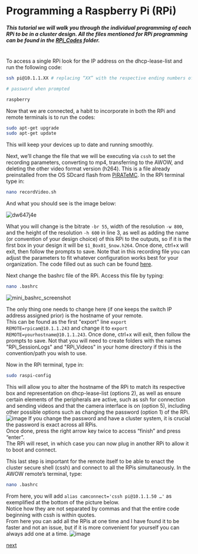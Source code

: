 # Programming a Raspberry Pi (RPi)
##### This tutorial we will walk you through the individual programming of each RPi to be in a cluster design. All the files mentioned for RPi programming can be found in the [RPi_Codes](https://github.com/George-LabX/raspicluster/tree/main/RPi_Codes) folder.
#  


To access a single RPi look for the IP address on the dhcp-lease-list and run the following code: 
```bash
ssh pi@10.1.1.XX # replacing “XX” with the respective ending numbers of the RPi

# password when prompted

raspberry
```

Now that we are connected, a habit to incorporate in both the RPi and remote terminals is to run the codes: 
```bash
sudo apt-get upgrade
sudo apt-get update 
```
This will keep your devices up to date and running smoothly. 

Next, we’ll change the file that we will be executing via ```cssh``` to set the recording parameters, converting to mp4, transferring to the AWOW, and deleting the other video format version (h264). 
This is a file already preinstalled from the OS SDcard flash from [PiRATeMC](https://drive.google.com/drive/folders/1Y9IGVBCkBdnRykqMNaKmlipFwnT6WQuY). In the RPi terminal type in:
```bash
nano recordVideo.sh 
```
And what you should see is the image below:

![dw647j4e](https://github.com/jramborger78/raspicluster/assets/134438857/95b5b097-077d-4a9f-ba26-a1aef1baf61e)

What you will change is the bitrate ```-br 55```, width of the resolution ```-w 800```, and the height of the resolution ```-h 600``` in line 3, as well as adding the name (or convention of your design choice) of this RPi to the outputs, so if it is the first box in your design it will be ```$1_Box01_$now.h264```. Once done, ctrl+x will exit, then follow the prompts to save. Note that in this recording file you can adjust the parameters to fit whatever configuration works best for your organization. The code filled out as such can be found [here](https://github.com/George-LabX/raspicluster/blob/main/RPi_Codes/recordVideo.sh).  

Next change the bashrc file of the RPi. Access this file by typing:
```bash
nano .bashrc 
```
![mini_bashrc_screenshot](https://github.com/jramborger78/raspicluster/assets/134438857/500f2eea-0975-49fb-8aa2-335dbfcace7b)

The only thing one needs to change here (if one keeps the switch IP address assigned prior) is the hostname of your remote.  
This can be found as the first "export" line ```export REMOTE=rpicam@10.1.1.243``` and change it to ```export REMOTE=yourhostname@10.1.1.243```. Once done, ctrl+x will exit, then follow the prompts to save. Not that you will need to create folders with the names "RPi_SessionLogs" and "RPi_Videos" in your home directory if this is the convention/path you wish to use.   
  
Now in the RPi terminal, type in:
```bash
sudo raspi-config
```
This will allow you to alter the hostname of the RPi to match its respective box and representation on dhcp-lease-list (options 2), as well as ensure certain elements of the peripherals are active, such as ssh for connection and sending videos and that the camera interface is on (option 5), including other possible options such as changing the password (option 1) of the RPi.
![image](https://github.com/jramborger78/raspicluster/assets/134438857/0bc6ef99-6ba8-45bb-a5d5-dbf3377e91e7)
If you change the password and have a cluster system, it is crucial the password is exact across all RPis.  
Once done, press the right arrow key twice to access “finish” and press “enter”.  
The RPi will reset, in which case you can now plug in another RPi to allow it to boot and connect. 

This last step is important for the remote itself to be able to enact the cluster secure shell (cssh) and connect to all the RPis simultaneously. 
In the AWOW remote’s terminal, type:
```bash
nano .bashrc 
```
From here, you will add ```alias camconnect='cssh pi@10.1.1.50 …'``` as exemplified at the bottom of the picture below.  
Notice how they are not separated by commas and that the entire code beginning with cssh is within quotes.  
From here you can add all the RPis at one time and I have found it to be faster and not an issue, but if it is more convenient for yourself you can always add one at a time.
![image](https://github.com/jramborger78/raspicluster/assets/134438857/8e2abcc7-9689-447f-8b22-b03574da5ed1)

[next](https://github.com/George-LabX/raspicluster/blob/main/Tutorial/4_using_setup.md)
